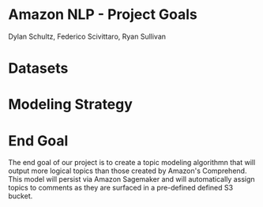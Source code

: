 # Amazon NLP - Project Goals
Dylan Schultz, Federico Scivittaro, Ryan Sullivan


# Datasets

# Modeling Strategy

# End Goal
The end goal of our project is to create a topic modeling algorithmn that will output more logical topics than those created by Amazon's Comprehend. This model will persist via Amazon Sagemaker and will automatically assign topics to comments as they are surfaced in a pre-defined defined S3 bucket. 
